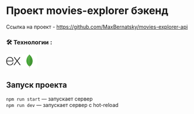 # Проект movies-explorer бэкенд

Ссылка на проект - https://github.com/MaxBernatsky/movies-explorer-api

### :hammer_and_wrench: Технологии :

<div>
  <img src="https://github.com/devicons/devicon/blob/master/icons/express/express-original.svg" atl="express" width="40" height="40">
  <img src="https://github.com/devicons/devicon/blob/master/icons/mongodb/mongodb-original.svg" atl="mongodb" width="40" height="40">

</div>

## Запуск проекта

`npm run start` — запускает сервер  
`npm run dev` — запускает сервер с hot-reload
